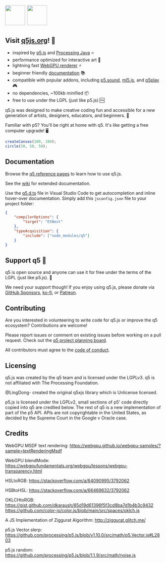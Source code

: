 # <img src="https://q5js.org/q5js_logo.webp" height="64"> <img src="https://q5js.org/q5js_brand.webp" height="64">

## Visit [q5js.org](https://q5js.org)! 💫

- inspired by [p5.js][] and [Processing Java][] ⭐️
- performance optimized for interactive art 🚀
- lightning fast [WebGPU renderer](https://github.com/q5js/q5.js/wiki/q5-WebGPU-renderer) ⚡️
- beginner friendly [documentation](https://q5js.org/learn) 📚
- compatible with popular addons, including [p5.sound][], [ml5.js][], and [p5play][] 🎮
- no dependencies, ~100kb minified 📦
- free to use under the LGPL (just like p5.js) 🆓

q5.js was designed to make creative coding fun and accessible for a new generation of artists, designers, educators, and beginners. 🤝

Familiar with p5? You'll be right at home with q5. It's like getting a free computer upgrade! 🖥️

```js
createCanvas(100, 100);
circle(50, 50, 50);
```

## Documentation

Browse the [q5 reference pages](https://q5js.org/learn) to learn how to use q5.js.

See the [wiki](https://github.com/q5js/q5.js/wiki) for extended documentation.

Use the [q5.d.ts](q5.d.ts) file in Visual Studio Code to get autocompletion and inline hover-over documentation. Simply add this `jsconfig.json` file to your project folder:

```json
{
	"compilerOptions": {
		"target": "ESNext"
	},
	"typeAcquisition": {
		"include": ["node_modules/q5"]
	}
}
```

## Support q5 💙

q5 is open source and anyone can use it for free under the terms of the LGPL (just like p5.js). 🎉

We need your support though! If you enjoy using q5.js, please donate via [GitHub Sponsors](https://github.com/sponsors/quinton-ashley), [ko-fi](https://ko-fi.com/q5play), or [Patreon](https://www.patreon.com/p5play).

## Contributing

Are you interested in volunteering to write code for q5.js or improve the q5 ecosystem? Contributions are welcome!

Please report issues or comment on existing issues before working on a pull request. Check out the [q5 project planning board](https://github.com/orgs/q5js/projects/1/views/1).

All contributors must agree to the [code of conduct](CODE_OF_CONDUCT.md).

## Licensing

q5.js was created by the q5 team and is licensed under the LGPLv3. q5 is not affiliated with The Processing Foundation.

@LingDong- created the original q5xjs library which is Unlicense licensed.

p5.js is licensed under the LGPLv2, small sections of p5' code directly copied into q5 are credited below. The rest of q5 is a new implementation of part of the p5 API. APIs are not copyrightable in the United States, as decided by the Supreme Court in the Google v Oracle case.

## Credits

WebGPU MSDF text rendering:
https://webgpu.github.io/webgpu-samples/?sample=textRenderingMsdf

WebGPU blendMode:
https://webgpufundamentals.org/webgpu/lessons/webgpu-transparency.html

HSLtoRGB:
https://stackoverflow.com/a/64090995/3792062

HSBtoHSL:
https://stackoverflow.com/a/66469632/3792062

OKLCHtoRGB:
https://gist.github.com/dkaraush/65d19d61396f5f3cd8ba7d1b4b3c9432
https://github.com/color-js/color.js/blob/main/src/spaces/oklch.js

A JS Implementation of Ziggurat Algorithm:
http://ziggurat.glitch.me/

p5.js Vector.slerp:
https://github.com/processing/p5.js/blob/v1.10.0/src/math/p5.Vector.js#L2803

p5.js random:
https://github.com/processing/p5.js/blob/1.1.9/src/math/noise.js

[p5]: https://p5js.org
[p5.js]: https://p5js.org
[Processing Java]: https://processing.org
[p5.sound]: https://archive.p5js.org/reference/#/libraries/p5.sound
[ml5.js]: https://ml5js.org
[p5play]: https://p5play.org
